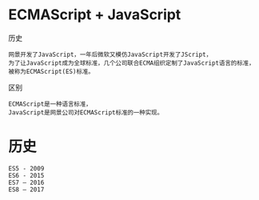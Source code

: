 

# ECMAScript + JavaScript

历史

    网景开发了JavaScript，一年后微软又模仿JavaScript开发了JScript，
    为了让JavaScript成为全球标准，几个公司联合ECMA组织定制了JavaScript语言的标准，
    被称为ECMAScript(ES)标准。

区别

    ECMAScript是一种语言标准，
    JavaScript是网景公司对ECMAScript标准的一种实现。
    
    
    
    
    
    
# 历史 

    ES5 - 2009
    ES6 - 2015
    ES7 – 2016
    ES8 – 2017    
    
    